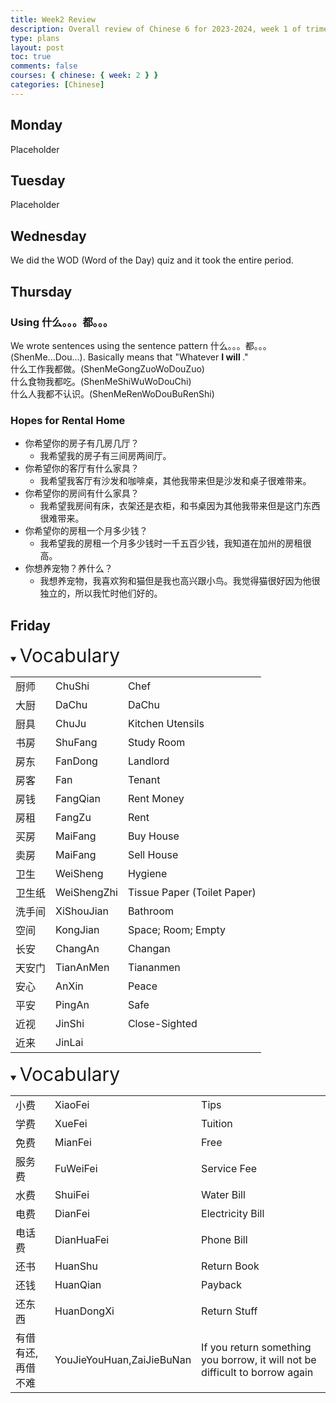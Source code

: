 ```yaml
---
title: Week2 Review
description: Overall review of Chinese 6 for 2023-2024, week 1 of trimester 3
type: plans
layout: post
toc: true
comments: false
courses: { chinese: { week: 2 } }
categories: [Chinese]
---
```

## Monday
Placeholder

## Tuesday
Placeholder

## Wednesday
We did the WOD (Word of the Day) quiz and it took the entire period.

## Thursday
### Using 什么。。。都。。。
We wrote sentences using the sentence pattern 什么。。。都。。。(ShenMe...Dou...). Basically means that "Whatever <text>______</text>  I will <text>______</text>."  
什么工作我都做。(ShenMeGongZuoWoDouZuo)  
什么食物我都吃。(ShenMeShiWuWoDouChi)  
什么人我都不认识。(ShenMeRenWoDouBuRenShi)  

### Hopes for Rental Home
- 你希望你的房子有几房几厅？
    - 我希望我的房子有三间房两间厅。
- 你希望你的客厅有什么家具？
	- 我希望我客厅有沙发和咖啡桌，其他我带来但是沙发和桌子很难带来。
- 你希望你的房间有什么家具？
	- 我希望我房间有床，衣架还是衣柜，和书桌因为其他我带来但是这门东西很难带来。
- 你希望你的房租一个月多少钱？
	- 我希望我的房租一个月多少钱时一千五百少钱，我知道在加州的房租很高。
- 你想养宠物？养什么？
	- 我想养宠物，我喜欢狗和猫但是我也高兴跟小鸟。我觉得猫很好因为他很独立的，所以我忙时他们好的。

## Friday
<details open>
<summary><text style="font-size:30px !important">Vocabulary</text></summary>
<table class="c3Table">
	<tr>
		<td>厨师</td>
		<td>ChuShi</td>
		<td>Chef</td>
	</tr>
	<tr>
		<td>大厨</td>
		<td>DaChu</td>
		<td>DaChu</td>
	</tr>
	<tr>
		<td>厨具</td>
		<td>ChuJu</td>
		<td>Kitchen Utensils</td>
	</tr>
	<tr>
		<td>书房</td>
		<td>ShuFang</td>
		<td>Study Room</td>
	</tr>
	<tr>
		<td>房东</td>
		<td>FanDong</td>
		<td>Landlord</td>
	</tr>
	<tr>
		<td>房客</td>
		<td>Fan</td>
		<td>Tenant</td>
	</tr>
	<tr>
		<td>房钱</td>
		<td>FangQian</td>
		<td>Rent Money</td>
	</tr>
	<tr>
		<td>房租</td>
		<td>FangZu</td>
		<td>Rent</td>
	</tr>
	<tr>
		<td>买房</td>
		<td>MaiFang</td>
		<td>Buy House</td>
	</tr>
	<tr>
		<td>卖房</td>
		<td>MaiFang</td>
		<td>Sell House</td>
	</tr>
	<tr>
		<td>卫生</td>
		<td>WeiSheng</td>
		<td>Hygiene</td>
	</tr>
	<tr>
		<td>卫生纸</td>
		<td>WeiShengZhi</td>
		<td>Tissue Paper (Toilet Paper)</td>
	</tr>
	<tr>
		<td>洗手间</td>
		<td>XiShouJian</td>
		<td>Bathroom</td>
	</tr>
	<tr>
		<td>空间</td>
		<td>KongJian</td>
		<td>Space; Room; Empty</td>
	</tr>
	<tr>
		<td>长安</td>
		<td>ChangAn</td>
		<td>Changan</td>
	</tr>
	<tr>
		<td>天安门</td>
		<td>TianAnMen</td>
		<td>Tiananmen</td>
	</tr>
	<tr>
		<td>安心</td>
		<td>AnXin</td>
		<td>Peace</td>
	</tr>
	<tr>
		<td>平安</td>
		<td>PingAn</td>
		<td>Safe</td>
	</tr>
	<tr>
		<td>近视</td>
		<td>JinShi</td>
		<td>Close-Sighted</td>
	</tr>
	<tr>
		<td>近来</td>
		<td>JinLai</td>
		<td></td>
	</tr>
</table>
</details>

<details open>
<summary><text style="font-size:30px !important">Vocabulary</text></summary>
<table class="c3Table">
	<tr>
		<td>小费</td>
		<td>XiaoFei</td>
		<td>Tips</td>
	</tr>
	<tr>
		<td>学费</td>
		<td>XueFei</td>
		<td>Tuition</td>
	</tr>
	<tr>
		<td>免费</td>
		<td>MianFei</td>
		<td>Free</td>
	</tr>
	<tr>
		<td>服务费</td>
		<td>FuWeiFei</td>
		<td>Service Fee</td>
	</tr>
	<tr>
		<td>水费</td>
		<td>ShuiFei</td>
		<td>Water Bill</td>
	</tr>
	<tr>
		<td>电费</td>
		<td>DianFei</td>
		<td>Electricity Bill</td>
	</tr>
	<tr>
		<td>电话费</td>
		<td>DianHuaFei</td>
		<td>Phone Bill</td>
	</tr>
	<tr>
		<td>还书</td>
		<td>HuanShu</td>
		<td>Return Book</td>
	</tr>
	<tr>
		<td>还钱</td>
		<td>HuanQian</td>
		<td>Payback</td>
	</tr>
	<tr>
		<td>还东西</td>
		<td>HuanDongXi</td>
		<td>Return Stuff</td>
	</tr>
	<tr>
		<td>有借有还,再借不难</td>
		<td>YouJieYouHuan,ZaiJieBuNan</td>
		<td>If you return something you borrow, it will not be difficult to borrow again</td>
	</tr>
</table>
</details>